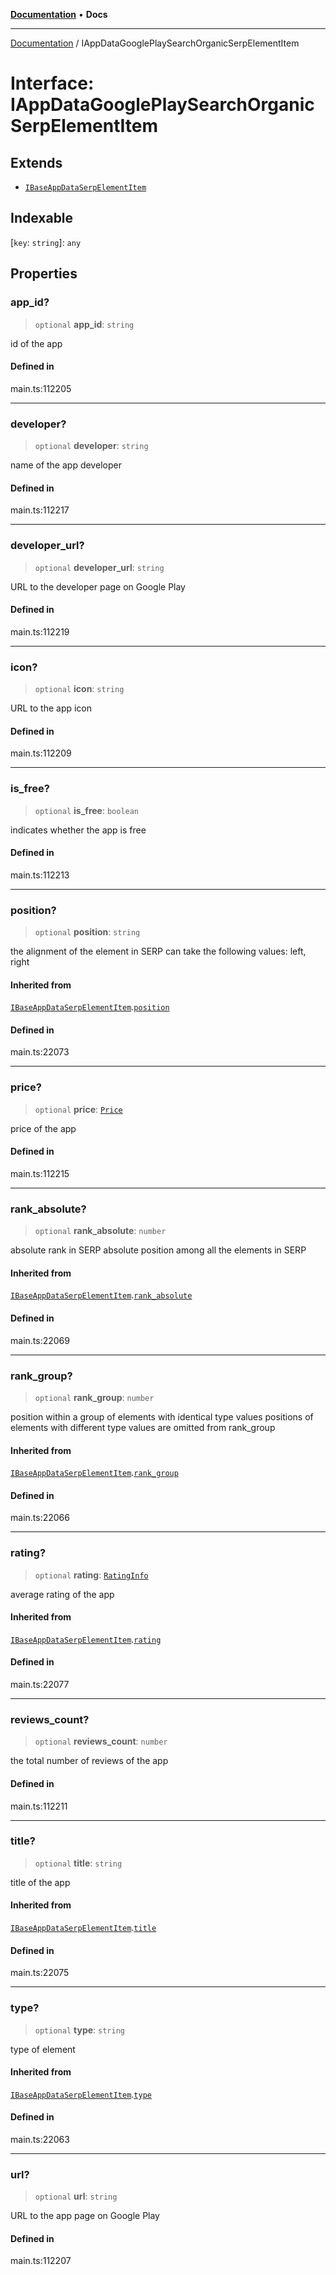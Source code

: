 [**Documentation**](../README.md) • **Docs**

***

[Documentation](../globals.md) / IAppDataGooglePlaySearchOrganicSerpElementItem

# Interface: IAppDataGooglePlaySearchOrganicSerpElementItem

## Extends

- [`IBaseAppDataSerpElementItem`](IBaseAppDataSerpElementItem.md)

## Indexable

 \[`key`: `string`\]: `any`

## Properties

### app\_id?

> `optional` **app\_id**: `string`

id of the app

#### Defined in

main.ts:112205

***

### developer?

> `optional` **developer**: `string`

name of the app developer

#### Defined in

main.ts:112217

***

### developer\_url?

> `optional` **developer\_url**: `string`

URL to the developer page on Google Play

#### Defined in

main.ts:112219

***

### icon?

> `optional` **icon**: `string`

URL to the app icon

#### Defined in

main.ts:112209

***

### is\_free?

> `optional` **is\_free**: `boolean`

indicates whether the app is free

#### Defined in

main.ts:112213

***

### position?

> `optional` **position**: `string`

the alignment of the element in SERP
can take the following values:
left, right

#### Inherited from

[`IBaseAppDataSerpElementItem`](IBaseAppDataSerpElementItem.md).[`position`](IBaseAppDataSerpElementItem.md#position)

#### Defined in

main.ts:22073

***

### price?

> `optional` **price**: [`Price`](../classes/Price.md)

price of the app

#### Defined in

main.ts:112215

***

### rank\_absolute?

> `optional` **rank\_absolute**: `number`

absolute rank in SERP
absolute position among all the elements in SERP

#### Inherited from

[`IBaseAppDataSerpElementItem`](IBaseAppDataSerpElementItem.md).[`rank_absolute`](IBaseAppDataSerpElementItem.md#rank_absolute)

#### Defined in

main.ts:22069

***

### rank\_group?

> `optional` **rank\_group**: `number`

position within a group of elements with identical type values
positions of elements with different type values are omitted from rank_group

#### Inherited from

[`IBaseAppDataSerpElementItem`](IBaseAppDataSerpElementItem.md).[`rank_group`](IBaseAppDataSerpElementItem.md#rank_group)

#### Defined in

main.ts:22066

***

### rating?

> `optional` **rating**: [`RatingInfo`](../classes/RatingInfo.md)

average rating of the app

#### Inherited from

[`IBaseAppDataSerpElementItem`](IBaseAppDataSerpElementItem.md).[`rating`](IBaseAppDataSerpElementItem.md#rating)

#### Defined in

main.ts:22077

***

### reviews\_count?

> `optional` **reviews\_count**: `number`

the total number of reviews of the app

#### Defined in

main.ts:112211

***

### title?

> `optional` **title**: `string`

title of the app

#### Inherited from

[`IBaseAppDataSerpElementItem`](IBaseAppDataSerpElementItem.md).[`title`](IBaseAppDataSerpElementItem.md#title)

#### Defined in

main.ts:22075

***

### type?

> `optional` **type**: `string`

type of element

#### Inherited from

[`IBaseAppDataSerpElementItem`](IBaseAppDataSerpElementItem.md).[`type`](IBaseAppDataSerpElementItem.md#type)

#### Defined in

main.ts:22063

***

### url?

> `optional` **url**: `string`

URL to the app page on Google Play

#### Defined in

main.ts:112207
